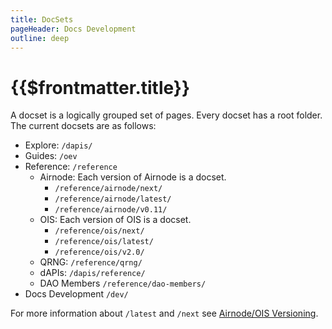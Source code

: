 ```yaml
---
title: DocSets
pageHeader: Docs Development
outline: deep
---
```


<PageHeader/>

# {{$frontmatter.title}}

A docset is a logically grouped set of pages. Every docset has a root folder.
The current docsets are as follows:

- Explore: `/dapis/`
- Guides: `/oev`
- Reference: `/reference`
  - Airnode: Each version of Airnode is a docset.
    - `/reference/airnode/next/`
    - `/reference/airnode/latest/`
    - `/reference/airnode/v0.11/`
  - OIS: Each version of OIS is a docset.
    - `/reference/ois/next/`
    - `/reference/ois/latest/`
    - `/reference/ois/v2.0/`
  - QRNG: `/reference/qrng/`
  - dAPIs: `/dapis/reference/`
  - DAO Members `/reference/dao-members/`
- Docs Development `/dev/`

For more information about `/latest` and `/next` see
[Airnode/OIS Versioning](/dev/versioning.md).
